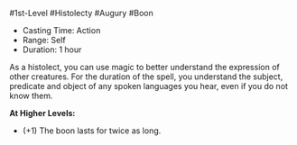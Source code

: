 #1st-Level #Histolecty #Augury #Boon
 
- Casting Time: Action
- Range: Self
- Duration: 1 hour  

As a histolect, you can use magic to better understand the expression of other creatures. For the duration of the spell, you understand the subject, predicate and object of any spoken languages you hear, even if you do not know them.
 
**At Higher Levels:** 
* (+1) The boon lasts for twice as long.